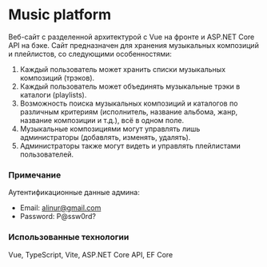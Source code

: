 # Music platform
Веб-сайт с разделенной архитектурой с Vue на фронте и ASP.NET Core API на бэке.
Сайт предназначен для хранения музыкальных композиций и плейлистов, со следующими особенностями:
1.	Каждый пользователь может хранить списки музыкальных композиций (трэков).
2.	Каждый пользователь может объединять музыкальные трэки в каталоги (playlists).
3.	Возможность поиска музыкальных композиций и каталогов по различным критериям (исполнитель, название альбома, жанр, название композиции и т.д.), всё в одном поле.
4.	Музыкальные композициями могут управлять лишь администраторы (добавлять, изменять, удалять).
5.	Администраторы также могут видеть и управлять плейлистами пользователей. 

### Примечание
Аутентификационные данные админа:
* Email: alinur@gmail.com
* Password: P@ssw0rd?

### Использованные технологии
Vue, TypeScript, Vite, ASP.NET Core API, EF Core

